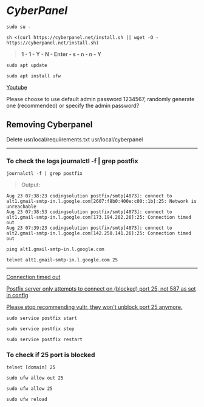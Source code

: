 # _CyberPanel_
```
sudo su -
```
```
sh <(curl https://cyberpanel.net/install.sh || wget -O - https://cyberpanel.net/install.sh)
```
>__1  -  1  - Y - N -  Enter - s - n - n - Y__
```
sudo apt update
```
```
sudo apt install ufw
```
[Youtube](https://www.youtube.com/watch?v=8G93NVWkXZk, 'Youtube link')

Please choose to use default admin password 1234567, randomly generate one (recommended) or specify the admin password?
## Removing Cyberpanel

Delete usr/local/requiirements.txt
       usr/local/cyberpanel
       
----
### To check the logs journalctl -f | grep postfix
```
journalctl -f | grep postfix
```
> Output:
```
Aug 23 07:38:23 codingsolution postfix/smtp[4873]: connect to alt1.gmail-smtp-in.l.google.com[2607:f8b0:400e:c00::1b]:25: Network is unreachable
Aug 23 07:38:53 codingsolution postfix/smtp[4873]: connect to alt1.gmail-smtp-in.l.google.com[173.194.202.26]:25: Connection timed out
Aug 23 07:39:23 codingsolution postfix/smtp[4873]: connect to alt2.gmail-smtp-in.l.google.com[142.250.141.26]:25: Connection timed out
```
```
ping alt1.gmail-smtp-in.l.google.com
```
```
telnet alt1.gmail-smtp-in.l.google.com 25
```



----
[Connection timed out](https://talk.plesk.com/threads/postfix-smtp-connection-timed-out.354915/)

[Postfix server only attempts to connect on (blocked) port 25, not 587 as set in config](https://serverfault.com/questions/1005178/postfix-server-only-attempts-to-connect-on-blocked-port-25-not-587-as-set-in)


[Please stop recommending vultr, they won't unblock port 25 anymore.](https://github.com/LukeSmithxyz/emailwiz/issues/172)

```
sudo service postfix start
```
```
sudo service postfix stop
```
```
sudo service postfix restart
```
### To check if 25 port is blocked

```
telnet [domain] 25
```
```
sudo ufw allow out 25
```
```
sudo ufw allow 25
```
```
sudo ufw reload
```
